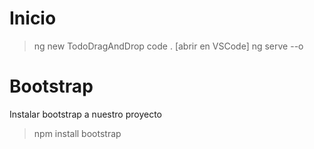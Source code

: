# Inicio
>ng new TodoDragAndDrop
>code . [abrir en VSCode]
>ng serve --o
# Bootstrap
Instalar bootstrap a nuestro proyecto
>npm install bootstrap
